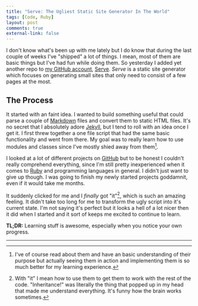```yaml
---
title: "Serve: The Ugliest Static Site Generator In The World" 
tags: [Code, Ruby]
layout: post
comments: true
external-link: false
---
```


I don't know what's been up with me lately but I do know that during the last couple of weeks I've "shipped" a lot of things. I mean, most of them are basic things but I've had fun while doing them. So yesterday I added yet another repo to [my GitHub account](https://github.com/gummesson "My GitHub account"), [Serve](https://github.com/gummesson/serve "Serve"). *Serve* is a static site generator which focuses on generating small sites that only need to consist of a few pages at the most.

## The Process

It started with an faint idea. I wanted to build something useful that could parse a couple of [Markdown](http://daringfireball.net/projects/markdown/ "Markdown") files and convert them to static HTML files. It's no secret that I absolutely adore [Jekyll](http://jekyllrb.com/ "Jekyll"), but I tend to roll with an idea once I get it. I first threw together a one file script that had the same basic functionality and went from there. My goal was to really learn how to use modules and classes since I've mostly shied away from them[^20130120-1].

I looked at a lot of different projects on [GitHub](https://github.com "GitHub") but to be honest I couldn't really comprehend everything, since I'm still pretty inexperienced when it comes to [Ruby](http://www.ruby-lang.org/ "Ruby") and programming languages in general. I didn't just want to give up though. I was going to finish my newly started projects goddamnit, even if it would take me months. 

It suddenly clicked for me and I *finally* got "it"[^20130120-2], which is such an amazing feeling. It didn't take too long for me to transform the ugly script into it's current state. I'm not saying it's perfect but it looks a hell of a lot nicer then it did when I started and it sort of keeps me excited to continue to learn.

**TL;DR:** Learning stuff is awesome, especially when you notice your own progress.

***

[^20130120-1]: I've of course read about them and have an basic understanding of their purpose but actually seeing them in action and implementing them is so much better for my learning experience.
[^20130120-2]: With "it" I mean how to use them to get them to work with the rest of the code. "Inheritance!" was literally the thing that popped up in my head that made me understand everything. It's funny how the brain works sometimes.